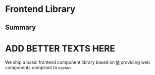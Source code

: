 # Frontend Library

## Summary

# ADD BETTER TEXTS HERE
We ship a basic frontend component library based on [lit](https://lit.dev) providing
web components compliant to `openwc`
